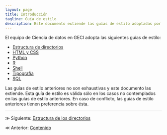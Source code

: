```yaml
---
layout: page
title: Introducción
tagline: Guía de estilo
description: Este documento extiende las guías de estilo adoptadas por el equipo de Ciencia de Datos de GECI
---
```


El equipo de Ciencia de datos en GECI adopta las siguientes guías de estilo:

- [Estructura de directorios](https://drivendata.github.io/cookiecutter-data-science)
- [HTML y CSS](https://google.github.io/styleguide/htmlcssguide.html)
- [Python](https://www.python.org/dev/peps/pep-0008)
- [R](https://google.github.io/styleguide/Rguide.xml)
- [Shell](https://google.github.io/styleguide/shell.xml)
- [Tipografía](https://physics.nist.gov/cuu/pdf/typefaces.pdf)
- [SQL](https://about.gitlab.com/handbook/business-ops/data-team/sql-style-guide/#sql-style-guide)

Las guías de estilo anteriores no son exhaustivas y este documento las extiende. Esta guía de estilo es válida sólo en los casos no contemplados en las guías de estilo anteriores. En caso de conflicto, las guías de estilo anteriores tienen preferencia sobre ésta.

---

&#8811; Siguiente: [Estructura de los directorios](estructura.html)

&#8810; Anterior: [Contenido](index.html)